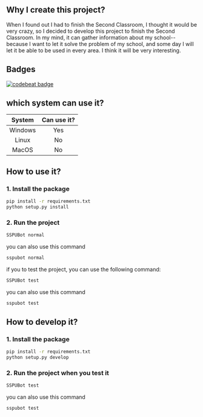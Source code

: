 ## Why I create this project?

When I found out I had to finish the Second Classroom, I thought it would be very crazy, so I decided to develop this
project to finish the Second Classroom. In my mind, it can gather information about my school-- because I want to let it
solve the problem of my school, and some day I will let it be able to be used in every area. I think it will be very
interesting.

## Badges

[![codebeat badge](https://codebeat.co/badges/3b87724b-fee1-43d4-8eba-a08c6a744881)](https://codebeat.co/projects/github-com-mryan2005-sspu-bot-main)

## which system can use it?
| System | Can use it? |
| :----: |:-----------:|
| Windows |     Yes     |
| Linux |     No      |
| MacOS |     No      |

## How to use it?

### 1. Install the package

```bash
pip install -r requirements.txt
python setup.py install
```

### 2. Run the project

```bash
SSPUBot normal
```

you can also use this command

```bash
sspubot normal
```

if you to test the project, you can use the following command:

```bash
SSPUBot test
```

you can also use this command

```bash
sspubot test
```

## How to develop it?

### 1. Install the package

```bash
pip install -r requirements.txt
python setup.py develop
```

### 2. Run the project when you test it

```bash
SSPUBot test
```

you can also use this command

```bash
sspubot test
```
